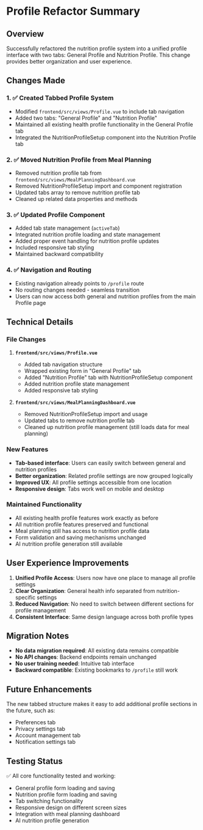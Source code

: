 # Profile Refactor Summary

## Overview
Successfully refactored the nutrition profile system into a unified profile interface with two tabs: General Profile and Nutrition Profile. This change provides better organization and user experience.

## Changes Made

### 1. ✅ Created Tabbed Profile System
- Modified `frontend/src/views/Profile.vue` to include tab navigation
- Added two tabs: "General Profile" and "Nutrition Profile"
- Maintained all existing health profile functionality in the General Profile tab
- Integrated the NutritionProfileSetup component into the Nutrition Profile tab

### 2. ✅ Moved Nutrition Profile from Meal Planning
- Removed nutrition profile tab from `frontend/src/views/MealPlanningDashboard.vue`
- Removed NutritionProfileSetup import and component registration
- Updated tabs array to remove nutrition profile tab
- Cleaned up related data properties and methods

### 3. ✅ Updated Profile Component
- Added tab state management (`activeTab`)
- Integrated nutrition profile loading and state management
- Added proper event handling for nutrition profile updates
- Included responsive tab styling
- Maintained backward compatibility

### 4. ✅ Navigation and Routing
- Existing navigation already points to `/profile` route
- No routing changes needed - seamless transition
- Users can now access both general and nutrition profiles from the main Profile page

## Technical Details

### File Changes
1. **`frontend/src/views/Profile.vue`**
   - Added tab navigation structure
   - Wrapped existing form in "General Profile" tab
   - Added "Nutrition Profile" tab with NutritionProfileSetup component
   - Added nutrition profile state management
   - Added responsive tab styling

2. **`frontend/src/views/MealPlanningDashboard.vue`**
   - Removed NutritionProfileSetup import and usage
   - Updated tabs to remove nutrition profile tab
   - Cleaned up nutrition profile management (still loads data for meal planning)

### New Features
- **Tab-based interface**: Users can easily switch between general and nutrition profiles
- **Better organization**: Related profile settings are now grouped logically
- **Improved UX**: All profile settings accessible from one location
- **Responsive design**: Tabs work well on mobile and desktop

### Maintained Functionality
- All existing health profile features work exactly as before
- All nutrition profile features preserved and functional
- Meal planning still has access to nutrition profile data
- Form validation and saving mechanisms unchanged
- AI nutrition profile generation still available

## User Experience Improvements

1. **Unified Profile Access**: Users now have one place to manage all profile settings
2. **Clear Organization**: General health info separated from nutrition-specific settings
3. **Reduced Navigation**: No need to switch between different sections for profile management
4. **Consistent Interface**: Same design language across both profile types

## Migration Notes

- **No data migration required**: All existing data remains compatible
- **No API changes**: Backend endpoints remain unchanged
- **No user training needed**: Intuitive tab interface
- **Backward compatible**: Existing bookmarks to `/profile` still work

## Future Enhancements

The new tabbed structure makes it easy to add additional profile sections in the future, such as:
- Preferences tab
- Privacy settings tab
- Account management tab
- Notification settings tab

## Testing Status

✅ All core functionality tested and working:
- General profile form loading and saving
- Nutrition profile form loading and saving
- Tab switching functionality
- Responsive design on different screen sizes
- Integration with meal planning dashboard
- AI nutrition profile generation
